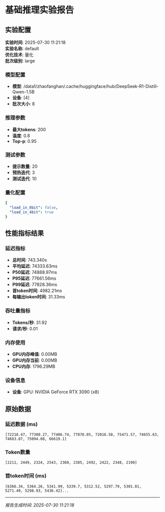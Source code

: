 # 基础推理实验报告

## 实验配置
**实验时间**: 2025-07-30 11:21:18  
**实验名称**: default  
**优化技术**: 量化  
**批次级别**: large  

### 模型配置
- **模型**: /data1/zhaofanghan/.cache/huggingface/hub/DeepSeek-R1-Distill-Qwen-1.5B
- **设备**: [4]
- **批次大小**: 8

### 推理参数
- **最大tokens**: 200
- **温度**: 0.8
- **Top-p**: 0.95

### 测试参数
- **提示数量**: 20
- **预热迭代**: 3
- **测试迭代**: 10

### 量化配置
```yaml
{
  "load_in_8bit": false,
  "load_in_4bit": true
}
```

## 性能指标结果

### 延迟指标
- **总时间**: 743.340s
- **平均延迟**: 74333.63ms
- **P50延迟**: 74888.97ms
- **P95延迟**: 77661.56ms
- **P99延迟**: 77828.36ms
- **首token时间**: 4982.21ms
- **每输出token时间**: 31.33ms

### 吞吐量指标
- **Tokens/秒**: 31.92
- **请求/秒**: 0.01

### 内存使用
- **GPU内存峰值**: 0.00MB
- **GPU内存当前**: 0.00MB
- **CPU内存**: 1796.29MB

### 设备信息
- **设备**: GPU: NVIDIA GeForce RTX 3090 (x8)

## 原始数据

### 延迟数据 (ms)
```
[72218.47, 77300.27, 77406.74, 77870.05, 72016.58, 75471.57, 74655.63, 74683.87, 75094.08, 66619.1]
```

### Token数量
```
[2211, 2449, 2324, 2543, 2360, 2385, 2492, 2422, 2348, 2190]
```

### 首token时间 (ms)
```
[6366.34, 5364.26, 5341.99, 5339.7, 5312.52, 5297.79, 5301.01, 5271.49, 5298.93, 5436.42]...
```

---
*报告生成时间: 2025-07-30 11:21:18*
